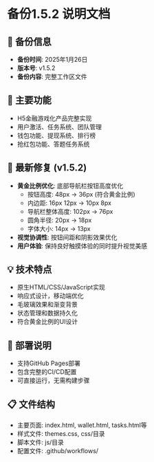 # 备份1.5.2 说明文档

## 📅 备份信息
- **备份时间**: 2025年1月26日
- **版本号**: v1.5.2
- **备份内容**: 完整工作区文件

## 🎯 主要功能
- H5金融游戏化产品完整实现
- 用户激活、任务系统、团队管理
- 钱包功能、提现系统、排行榜
- 抢红包功能、答题任务系统

## 🔧 最新修复 (v1.5.2)
- **黄金比例优化**: 底部导航栏按钮高度优化
  - 按钮高度: 48px → 36px (符合黄金比例)
  - 内边距: 16px 12px → 10px 8px
  - 导航栏整体高度: 102px → 76px
  - 圆角半径: 20px → 18px
  - 字体大小: 14px → 13px
- **视觉协调性**: 按钮间距和阴影效果优化
- **用户体验**: 保持良好触摸体验的同时提升视觉美感

## 💡 技术特点
- 原生HTML/CSS/JavaScript实现
- 响应式设计，移动端优化
- 毛玻璃效果和渐变背景
- 状态管理和数据持久化
- 符合黄金比例的UI设计

## 🚀 部署说明
- 支持GitHub Pages部署
- 包含完整的CI/CD配置
- 可直接运行，无需构建步骤

## 📋 文件结构
- 主要页面: index.html, wallet.html, tasks.html等
- 样式文件: themes.css, css/目录
- 脚本文件: js/目录
- 配置文件: .github/workflows/